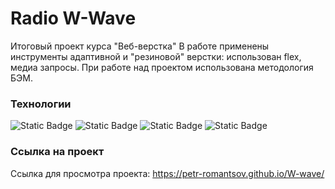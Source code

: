 # Radio W-Wave
Итоговый проект курса "Веб-верстка"
В работе применены инструменты адаптивной и "резиновой" верстки: использован flex, медиа запросы. 
При работе над проектом использована методология БЭМ. 

### Технологии  
![Static Badge](https://img.shields.io/badge/HTML%20-%20%23F05214?logo=HTML5&logoColor=white)
![Static Badge](https://img.shields.io/badge/CSS%203%20-%20white?logo=CSS3&logoColor=white&labelColor=%232778E7&color=%232778E7)
![Static Badge](https://img.shields.io/badge/JavaScript%20-%20black?logo=JavaScript&logoColor=black&labelColor=%23FFF729&color=%23FFF729)
![Static Badge](https://img.shields.io/badge/BEM%20-%20white?logo=BEM&labelColor=%2366A013&color=%2366A013)



### Ссылка на проект

Ссылка для просмотра проекта: https://petr-romantsov.github.io/W-wave/
